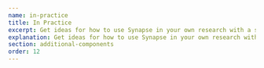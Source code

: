 ```yaml
---
name: in-practice
title: In Practice
excerpt: Get ideas for how to use Synapse in your own research with a series of case studies.
explanation: Get ideas for how to use Synapse in your own research with a series of case studies.
section: additional-components
order: 12
---
```

